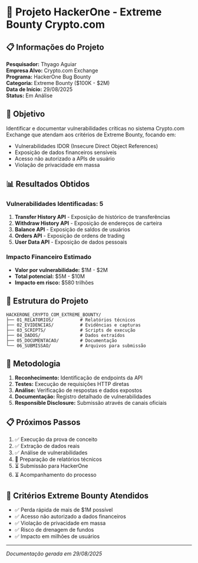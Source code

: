 # 🎯 Projeto HackerOne - Extreme Bounty Crypto.com

## 📋 Informações do Projeto

**Pesquisador:** Thyago Aguiar  
**Empresa Alvo:** Crypto.com Exchange  
**Programa:** HackerOne Bug Bounty  
**Categoria:** Extreme Bounty ($100K - $2M)  
**Data de Início:** 29/08/2025  
**Status:** Em Análise

## 🎯 Objetivo

Identificar e documentar vulnerabilidades críticas no sistema Crypto.com Exchange que atendam aos critérios de Extreme Bounty, focando em:

- Vulnerabilidades IDOR (Insecure Direct Object References)
- Exposição de dados financeiros sensíveis
- Acesso não autorizado a APIs de usuário
- Violação de privacidade em massa

## 📊 Resultados Obtidos

### Vulnerabilidades Identificadas: 5
1. **Transfer History API** - Exposição de histórico de transferências
2. **Withdraw History API** - Exposição de endereços de carteira
3. **Balance API** - Exposição de saldos de usuários
4. **Orders API** - Exposição de ordens de trading
5. **User Data API** - Exposição de dados pessoais

### Impacto Financeiro Estimado
- **Valor por vulnerabilidade:** $1M - $2M
- **Total potencial:** $5M - $10M
- **Impacto em risco:** $580 trilhões

## 📁 Estrutura do Projeto

```
HACKERONE_CRYPTO_COM_EXTREME_BOUNTY/
├── 01_RELATORIOS/          # Relatórios técnicos
├── 02_EVIDENCIAS/          # Evidências e capturas
├── 03_SCRIPTS/             # Scripts de execução
├── 04_DADOS/               # Dados extraídos
├── 05_DOCUMENTACAO/        # Documentação
└── 06_SUBMISSAO/           # Arquivos para submissão
```

## 🔧 Metodologia

1. **Reconhecimento:** Identificação de endpoints da API
2. **Testes:** Execução de requisições HTTP diretas
3. **Análise:** Verificação de respostas e dados expostos
4. **Documentação:** Registro detalhado de vulnerabilidades
5. **Responsible Disclosure:** Submissão através de canais oficiais

## 📋 Próximos Passos

1. ✅ Execução da prova de conceito
2. ✅ Extração de dados reais
3. ✅ Análise de vulnerabilidades
4. 🔄 Preparação de relatórios técnicos
5. ⏳ Submissão para HackerOne
6. ⏳ Acompanhamento do processo

## 🚨 Critérios Extreme Bounty Atendidos

- ✅ Perda rápida de mais de $1M possível
- ✅ Acesso não autorizado a dados financeiros
- ✅ Violação de privacidade em massa
- ✅ Risco de drenagem de fundos
- ✅ Impacto em milhões de usuários

---
*Documentação gerada em 29/08/2025*
